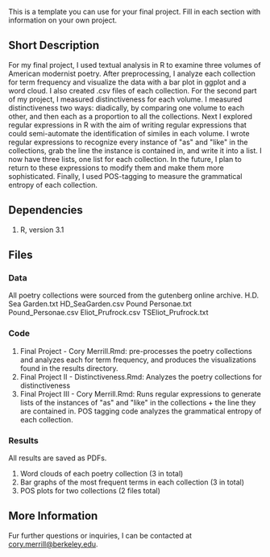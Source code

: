 This is a template you can use for your final project. Fill in each section with information on your own project.

## Short Description

For my final project, I used textual analysis in R to examine three volumes of American modernist poetry. After preprocessing, I analyze each collection for term frequency and visualize the data with a bar plot in ggplot and a word cloud. I also created .csv files of each collection. For the second part of my project, I measured distinctiveness for each volume. I measured distinctiveness two ways: diadically, by comparing one volume to each other, and then each as a proportion to all the collections. 
Next I explored regular expressions in R with the aim of writing regular expressions that could semi-automate the identification of similes in each volume. I wrote regular expressions to recognize every instance of "as" and "like" in the collections, grab the line the instance is contained in, and write it into a list. I now have three lists, one list for each collection. In the future, I plan to return to these expressions to modify them and make them more sophisticated. 
Finally, I used POS-tagging to measure the grammatical entropy of each collection.

## Dependencies

1. R, version 3.1

## Files

### Data

All poetry collections were sourced from the gutenberg online archive.
H.D. Sea Garden.txt
HD_SeaGarden.csv
Pound Personae.txt
Pound_Personae.csv
Eliot_Prufrock.csv
TSEliot_Prufrock.txt

### Code

1. Final Project - Cory Merrill.Rmd: pre-processes the poetry collections and analyzes each for term frequency, and produces the visualizations found in the results directory.
2. Final Project II - Distinctiveness.Rmd: Analyzes the poetry collections for distinctiveness
2. Final Project III - Cory Merrill.Rmd: Runs regular expressions to generate lists of the instances of "as" and "like" in the collections + the line they are contained in. POS tagging code analyzes the grammatical entropy of each collection.

### Results

All results are saved as PDFs.
1. Word clouds of each poetry collection (3 in total)
2. Bar graphs of the most frequent terms in each collection (3 in total)
3. POS plots for two collections (2 files total) 

## More Information

Fur further questions or inquiries, I can be contacted at cory.merrill@berkeley.edu. 
